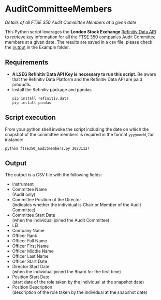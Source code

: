 # AuditCommitteeMembers
 _Details of all FTSE 350 Audit Committee Members at a given date_

This Python script leverages the **London Stock Exchange** [Refinitiv Data API](https://github.com/LSEG-API-Samples/Example.DataLibrary.Python) to retrieve key information for all the FTSE 350 companies Audit Committee members at a given date.
The results are saved in a csv file, please check the [output](https://github.com/tonyfregoli/AuditCommiteeMembers/blob/main/Example%20Output/ftse350_20230911_audit_officers.csv) in the Example folder.

## Requirements 
- **A LSEG Refinitiv Data API Key is necessary to run this script**. Be aware that the Refinitiv Data Platform and the Refinitiv Data API are paid products.
- Install the Refinitiv package and pandas
  ```shell
  pip install refinitiv.data
  pip install pandas
  ```

## Script execution

From your python shell invoke the script including the date on which the snapshot of the committee members is required in the format `yyyymmdd`, for instance:
```shell
python ftse350_auditmembers.py 20231127
```

## Output

The output is a CSV file with the following fields:
- Instrument
- Committee Name  
  (Audit only)
- Committee Position of the Director  
  (indicates whether the individual is Chair or Member of the Audit Committee)
- Committee Start Date  
  (when the individual joined the Audit Committee)
- LEI
- Company Name
- Officer Rank
- Officer Full Name
- Officer First Name
- Officer Middle Name
- Officer Last Name
- Officer Start Date
- Director Start Date  
  (when the individual joined the Board for the first time) 
- Position Start Date  
  (start date of the role taken by the individual at the snapshot date)   
- Position Description  
  (description of the role taken by the individual at the snapshot date)   


 
